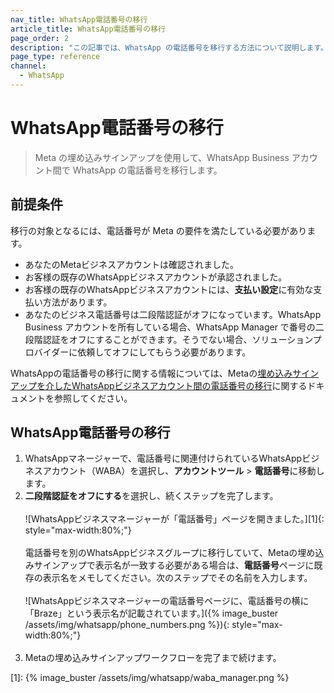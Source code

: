 ```yaml
---
nav_title: WhatsApp電話番号の移行
article_title: WhatsApp電話番号の移行
page_order: 2
description: "この記事では、WhatsApp の電話番号を移行する方法について説明します。"
page_type: reference
channel:
  - WhatsApp
---
```


# WhatsApp電話番号の移行

> Meta の埋め込みサインアップを使用して、WhatsApp Business アカウント間で WhatsApp の電話番号を移行します。

## 前提条件

移行の対象となるには、電話番号が Meta の要件を満たしている必要があります。

- あなたのMetaビジネスアカウントは確認されました。
- お客様の既存のWhatsAppビジネスアカウントが承認されました。
- お客様の既存のWhatsAppビジネスアカウントには、**支払い設定**に有効な支払い方法があります。
- あなたのビジネス電話番号は二段階認証がオフになっています。WhatsApp Business アカウントを所有している場合、WhatsApp Manager で番号の二段階認証をオフにすることができます。そうでない場合、ソリューションプロバイダーに依頼してオフにしてもらう必要があります。

WhatsAppの電話番号の移行に関する情報については、Metaの[埋め込みサインアップを介したWhatsAppビジネスアカウント間の電話番号の移行](https://developers.facebook.com/docs/whatsapp/business-management-api/guides/migrate-phone-to-different-waba/)に関するドキュメントを参照してください。

## WhatsApp電話番号の移行

1. WhatsAppマネージャーで、電話番号に関連付けられているWhatsAppビジネスアカウント（WABA）を選択し、**アカウントツール** > **電話番号**に移動します。
2. **二段階認証をオフにする**を選択し、続くステップを完了します。<br><br>![WhatsAppビジネスマネージャーが「電話番号」ページを開きました。][1]{: style="max-width:80%;"}<br><br> 電話番号を別のWhatsAppビジネスグループに移行していて、Metaの埋め込みサインアップで表示名が一致する必要がある場合は、**電話番号**ページに既存の表示名をメモしてください。次のステップでその名前を入力します。<br><br>![WhatsAppビジネスマネージャーの電話番号ページに、電話番号の横に「Braze」という表示名が記載されています。]({% image_buster /assets/img/whatsapp/phone_numbers.png %}){: style="max-width:80%;"}<br><br>
3. Metaの埋め込みサインアップワークフローを完了まで続けます。 

[1]: {% image_buster /assets/img/whatsapp/waba_manager.png %}
